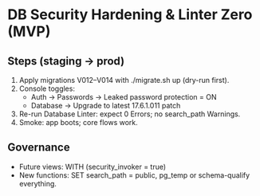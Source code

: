 # DB Security Hardening & Linter Zero (MVP)

## Steps (staging → prod)

1. Apply migrations V012–V014 with ./migrate.sh up (dry-run first).
2. Console toggles:
   - Auth → Passwords → Leaked password protection = ON
   - Database → Upgrade to latest 17.6.1.011 patch
3. Re-run Database Linter: expect 0 Errors; no search_path Warnings.
4. Smoke: app boots; core flows work.

## Governance

- Future views: WITH (security_invoker = true)
- New functions: SET search_path = public, pg_temp or schema-qualify everything.
